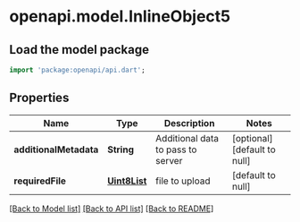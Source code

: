 # openapi.model.InlineObject5

## Load the model package
```dart
import 'package:openapi/api.dart';
```

## Properties
Name | Type | Description | Notes
------------ | ------------- | ------------- | -------------
**additionalMetadata** | **String** | Additional data to pass to server | [optional] [default to null]
**requiredFile** | [**Uint8List**](Uint8List.md) | file to upload | [default to null]

[[Back to Model list]](../README.md#documentation-for-models) [[Back to API list]](../README.md#documentation-for-api-endpoints) [[Back to README]](../README.md)


